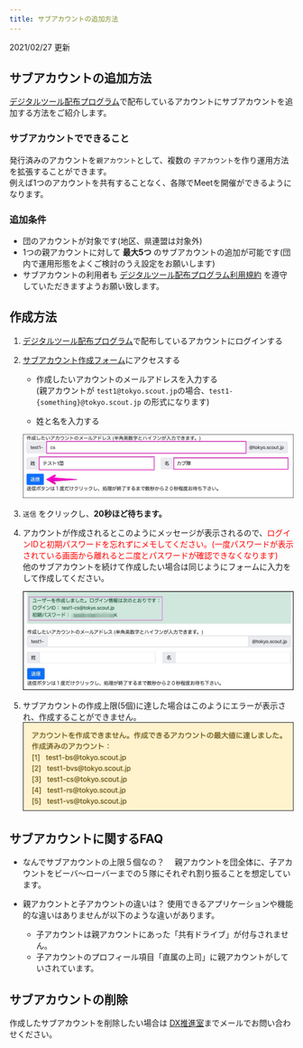 ```yaml
---
title: サブアカウントの追加方法
---
```


2021/02/27 更新

## サブアカウントの追加方法

[デジタルツール配布プログラム](https://www.scout.or.jp/member/digital_tool_program/)で配布しているアカウントにサブアカウントを追加する方法をご紹介します。

### サブアカウントでできること

発行済みのアカウントを`親アカウント`として、複数の `子アカウント`を作り運用方法を拡張することができます。<br>
例えば1つのアカウントを共有することなく、各隊でMeetを開催ができるようになります。

### 追加条件

- 団のアカウントが対象です(地区、県連盟は対象外)
- 1つの親アカウントに対して **最大5つ** のサブアカウントの追加が可能です(団内で運用形態をよくご検討のうえ設定をお願いします)
- サブアカウントの利用者も [デジタルツール配布プログラム利用規約](https://docs.google.com/document/u/2/d/e/2PACX-1vTgWKAjFIb0YqrtzVmrn7g-Fek3d13IJCZ9uoYrrtQ31qCHwS5EPJoxIBBq7nsrG3_FLx95qxkvljHI/pub) を遵守していただきますようお願い致します。



## 作成方法

1. [デジタルツール配布プログラム](https://www.scout.or.jp/member/digital_tool_program/)で配布しているアカウントにログインする

2. [サブアカウント作成フォーム](https://script.google.com/a/macros/scout.jp/s/AKfycbyWtkZ8cpPoO_3P_p5btKYen3MqfVJ_5qsMW1ZvKcuLd5ZMBt2pkcm2JQ/exec)にアクセスする
   
    - 作成したいアカウントのメールアドレスを入力する<br>
(親アカウントが `test1@tokyo.scout.jp`の場合、`test1-{something}@tokyo.scout.jp` の形式になります)

	- 姓と名を入力する
	
    ![exec 2021-02-27 14-17-28](./images/01.jpg)
    
3. `送信` をクリックし、**20秒ほど待ちます。**

4. アカウントが作成されるとこのようにメッセージが表示されるので、<span style="color:red">ログインIDと初期パスワードを忘れずにメモしてください。(一度パスワードが表示されている画面から離れると二度とパスワードが確認できなくなります)</span><br>
    他のサブアカウントを続けて作成したい場合は同じようにフォームに入力をして作成してください。

    ![02](./images/02.jpg)
    
5. サブアカウントの作成上限(5個)に達した場合はこのようにエラーが表示され、作成することができません。
    ![03](./images/03.jpg)

## サブアカウントに関するFAQ
- なんでサブアカウントの上限５個なの？
　親アカウントを団全体に、子アカウントをビーバ〜ローバーまでの５隊にそれぞれ割り振ることを想定しています。

- 親アカウントと子アカウントの違いは？
使用できるアプリケーションや機能的な違いはありませんが以下のような違いがあります。
    - 子アカウントは親アカウントにあった「共有ドライブ」が付与されません。
    - 子アカウントのプロフィール項目「直属の上司」に親アカウントがしていされています。

## サブアカウントの削除
作成したサブアカウントを削除したい場合は [DX推進室](mailto:dx@scout.or.jp)までメールでお問い合わせください。